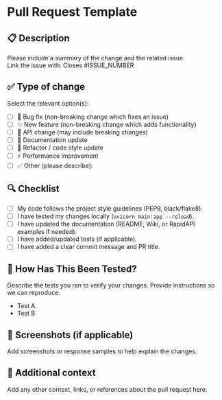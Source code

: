 # Pull Request Template

## 📋 Description
Please include a summary of the change and the related issue.  
Link the issue with: Closes #ISSUE_NUMBER

## ✅ Type of change
Select the relevant option(s):

- [ ] 🐞 Bug fix (non-breaking change which fixes an issue)
- [ ] ✨ New feature (non-breaking change which adds functionality)
- [ ] 🧩 API change (may include breaking changes)
- [ ] 📝 Documentation update
- [ ] 🔧 Refactor / code style update
- [ ] ⚡ Performance improvement
- [ ] ✅ Other (please describe):

## 🔍 Checklist
- [ ] My code follows the project style guidelines (PEP8, black/flake8).
- [ ] I have tested my changes locally (`uvicorn main:app --reload`).
- [ ] I have updated the documentation (README, Wiki, or RapidAPI examples if needed).
- [ ] I have added/updated tests (if applicable).
- [ ] I have added a clear commit message and PR title.

## 🧪 How Has This Been Tested?
Describe the tests you ran to verify your changes. Provide instructions so we can reproduce.

- Test A
- Test B

## 📸 Screenshots (if applicable)
Add screenshots or response samples to help explain the changes.

## 📎 Additional context
Add any other context, links, or references about the pull request here.
